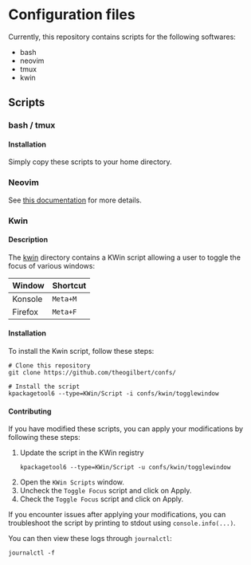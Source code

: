# Configuration files

Currently, this repository contains scripts for the following softwares:
- bash
- neovim
- tmux
- kwin

## Scripts

###  bash / tmux

#### Installation

Simply copy these scripts to your home directory.

### Neovim

See [this documentation](./nvim/README.md) for more details.

### Kwin

#### Description

The [kwin](kwin) directory contains a KWin script allowing a user to toggle the focus of various windows:

| Window   | Shortcut |
| -------- | -------- |
| Konsole  | `Meta+M` |
| Firefox  | `Meta+F` |

#### Installation

To install the Kwin script, follow these steps:

```shell
# Clone this repository
git clone https://github.com/theogilbert/confs/

# Install the script
kpackagetool6 --type=KWin/Script -i confs/kwin/togglewindow
```

#### Contributing

If you have modified these scripts, you can apply your modifications by following these steps:

1. Update the script in the KWin registry
    ```shell
    kpackagetool6 --type=KWin/Script -u confs/kwin/togglewindow
    ```
2. Open the `KWin Scripts` window.
3. Uncheck the `Toggle Focus` script and click on Apply.
4. Check the `Toggle Focus` script and click on Apply.

If you encounter issues after applying your modifications, you can troubleshoot the script by printing to stdout using `console.info(...)`.

You can then view these logs through `journalctl`:

```shell
journalctl -f
```
